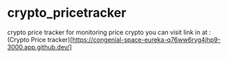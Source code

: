 # crypto_pricetracker
crypto price tracker for monitoring price crypto
you can visit link in at : (Crypto Price tracker)[https://congenial-space-eureka-q76ww6rvg4jhp9-3000.app.github.dev/]


